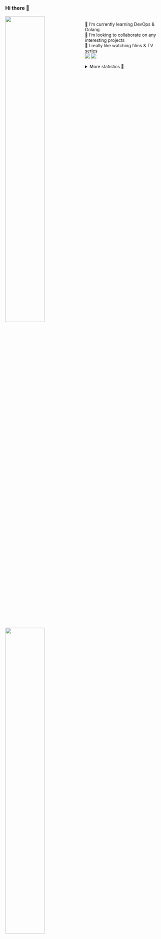 ### Hi there 👋


[<img align="left" width="50%" src="https://github-readme-stats.vercel.app/api?username=rufusnufus&hide=issues&show_icons=true&count_private=true&theme=transparent&title_color=FF6F40&text_color=FBF9F8&icon_color=F48242&hide_border=true&hide_title=true#gh-dark-mode-only">](https://metrics.lecoq.io/rufusnufus#gh-dark-mode-only)
[<img align="left" width="50%" src="https://github-readme-stats.vercel.app/api?username=rufusnufus&hide=issues&show_icons=true&count_private=true&theme=transparent&title_color=FF6533&text_color=4D4644&icon_color=FF8038&hide_border=true&hide_title=true#gh-light-mode-only">](https://metrics.lecoq.io/rufusnufus#gh-light-mode-only)

<p>
  <br>
  🌱 I’m currently learning DevOps & Golang</br>
  👯 I’m looking to collaborate on any interesting projects</br>
  🎥 I really like watching films & TV series</br>
  <a href="https://linkedin.com/in/rufusnufus"><img src="https://img.shields.io/badge/linkedin-0077B5.svg?style=for-the-badge&logo=linkedin&logoColor=white"/></a>
  <a href="https://t.me/rufusnufus"><img src="https://img.shields.io/badge/-telegram-black?style=for-the-badge&color=blue&logo=telegram"/></a>
</p>

<p text-align="left">
<details>
  <summary>More statistics 👀</summary><br/>

<!--START_SECTION:waka-->
![Code Time](http://img.shields.io/badge/Code%20Time-764%20hrs%2028%20mins-blue)

![Profile Views](http://img.shields.io/badge/Profile%20Views-0-blue)

**I'm an Early 🐤** 

```text
🌞 Morning                5040 commits        █████░░░░░░░░░░░░░░░░░░░░   20.09 % 
🌆 Daytime                14788 commits       ███████████████░░░░░░░░░░   58.96 % 
🌃 Evening                4692 commits        █████░░░░░░░░░░░░░░░░░░░░   18.71 % 
🌙 Night                  561 commits         █░░░░░░░░░░░░░░░░░░░░░░░░   02.24 % 
```
📅 **I'm Most Productive on Wednesday** 

```text
Monday                   5314 commits        █████░░░░░░░░░░░░░░░░░░░░   21.19 % 
Tuesday                  4272 commits        ████░░░░░░░░░░░░░░░░░░░░░   17.03 % 
Wednesday                5476 commits        █████░░░░░░░░░░░░░░░░░░░░   21.83 % 
Thursday                 4572 commits        █████░░░░░░░░░░░░░░░░░░░░   18.23 % 
Friday                   4331 commits        ████░░░░░░░░░░░░░░░░░░░░░   17.27 % 
Saturday                 630 commits         █░░░░░░░░░░░░░░░░░░░░░░░░   02.51 % 
Sunday                   486 commits         ░░░░░░░░░░░░░░░░░░░░░░░░░   01.94 % 
```


📊 **This Week I Spent My Time On** 

```text
💬 Programming Languages: 
YAML                     5 hrs 5 mins        ██████████████████████░░░   88.81 % 
Other                    30 mins             ██░░░░░░░░░░░░░░░░░░░░░░░   08.98 % 
Text                     7 mins              █░░░░░░░░░░░░░░░░░░░░░░░░   02.20 % 
JavaScript               0 secs              ░░░░░░░░░░░░░░░░░░░░░░░░░   00.00 % 

🔥 Editors: 
VS Code                  5 hrs 12 mins       ███████████████████████░░   91.02 % 
iTerm2                   30 mins             ██░░░░░░░░░░░░░░░░░░░░░░░   08.98 % 
```

**I Mostly Code in Go** 

```text
Go                       17 repos            ████░░░░░░░░░░░░░░░░░░░░░   17.00 % 
Python                   14 repos            ████░░░░░░░░░░░░░░░░░░░░░   14.00 % 
Smarty                   5 repos             █░░░░░░░░░░░░░░░░░░░░░░░░   05.00 % 
Shell                    3 repos             █░░░░░░░░░░░░░░░░░░░░░░░░   03.00 % 
Kotlin                   2 repos             ░░░░░░░░░░░░░░░░░░░░░░░░░   02.00 % 
```




 Last Updated on 04/05/2024 00:54:20 UTC
<!--END_SECTION:waka-->

</details>
</p>
